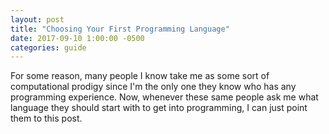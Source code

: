 ```yaml
---
layout: post
title: "Choosing Your First Programming Language"
date: 2017-09-10 1:00:00 -0500
categories: guide
---
```

For some reason, many people I know take me as some sort of computational prodigy since I'm the only one they know who has any programming experience. Now, whenever these same people ask me what language they should start with to get into programming, I can just point them to this post.